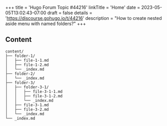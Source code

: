 +++
title = 'Hugo Forum Topic #44216'
linkTitle = 'Home'
date = 2023-05-05T13:02:43-07:00
draft = false
details = 'https://discourse.gohugo.io/t/44216'
description = "How to create nested aside menu with named folders?"
+++

## Content

```text
content/
├── folder-1/
│   ├── file-1-1.md
│   ├── file-1-2.md
│   └── _index.md
├── folder-2/
│   └── _index.md
├── folder-3/
│   ├── folder-3-1/
│   │   ├── file-3-1-1.md
│   │   ├── file-3-1-2.md
│   │   └── _index.md
│   ├── file-3-1.md
│   ├── file-3-2.md
│   └── _index.md
└── _index.md
```
